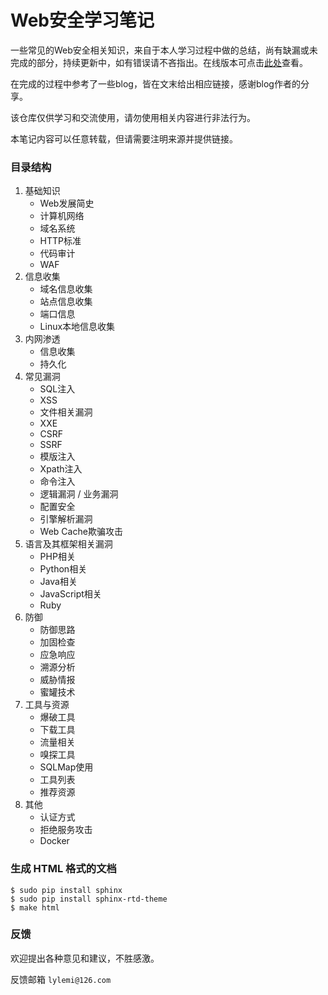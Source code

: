 # Web安全学习笔记

一些常见的Web安全相关知识，来自于本人学习过程中做的总结，尚有缺漏或未完成的部分，持续更新中，如有错误请不吝指出。在线版本可点击[此处](https://websec.readthedocs.io)查看。

在完成的过程中参考了一些blog，皆在文末给出相应链接，感谢blog作者的分享。

该仓库仅供学习和交流使用，请勿使用相关内容进行非法行为。

本笔记内容可以任意转载，但请需要注明来源并提供链接。

### 目录结构

1. 基础知识
    - Web发展简史
    - 计算机网络
    - 域名系统
    - HTTP标准
    - 代码审计
    - WAF
2. 信息收集
    - 域名信息收集
    - 站点信息收集
    - 端口信息
    - Linux本地信息收集
3. 内网渗透
    - 信息收集
    - 持久化
4. 常见漏洞
    - SQL注入
    - XSS
    - 文件相关漏洞
    - XXE
    - CSRF
    - SSRF
    - 模版注入
    - Xpath注入
    - 命令注入
    - 逻辑漏洞 / 业务漏洞
    - 配置安全
    - 引擎解析漏洞
    - Web Cache欺骗攻击
5. 语言及其框架相关漏洞
    - PHP相关
    - Python相关
    - Java相关
    - JavaScript相关
    - Ruby
6. 防御
    - 防御思路
    - 加固检查
    - 应急响应
    - 溯源分析
    - 威胁情报
    - 蜜罐技术
7. 工具与资源
    - 爆破工具
    - 下载工具
    - 流量相关
    - 嗅探工具
    - SQLMap使用
    - 工具列表
    - 推荐资源
8. 其他
    - 认证方式
    - 拒绝服务攻击
    - Docker

### 生成 HTML 格式的文档

```shell
$ sudo pip install sphinx
$ sudo pip install sphinx-rtd-theme
$ make html
```

### 反馈

欢迎提出各种意见和建议，不胜感激。

反馈邮箱 ``lylemi@126.com``
